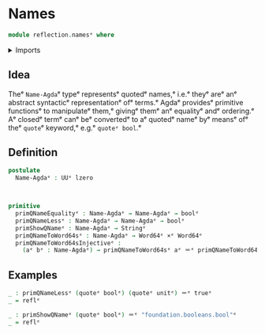 # Names

```agda
module reflection.namesᵉ where
```

<details><summary>Imports</summary>

```agda
open import foundation.booleansᵉ
open import foundation.cartesian-product-typesᵉ
open import foundation.identity-typesᵉ
open import foundation.unit-typeᵉ
open import foundation.universe-levelsᵉ

open import primitives.machine-integersᵉ
open import primitives.stringsᵉ
```

</details>

## Idea

Theᵉ `Name-Agda`ᵉ typeᵉ representsᵉ quotedᵉ names,ᵉ i.e.ᵉ theyᵉ areᵉ anᵉ abstract
syntacticᵉ representationᵉ ofᵉ terms.ᵉ Agdaᵉ providesᵉ primitive functionsᵉ to
manipulateᵉ them,ᵉ givingᵉ themᵉ anᵉ equalityᵉ andᵉ ordering.ᵉ Aᵉ closedᵉ termᵉ canᵉ beᵉ
convertedᵉ to aᵉ quotedᵉ nameᵉ byᵉ meansᵉ ofᵉ theᵉ `quote`ᵉ keyword,ᵉ e.g.ᵉ `quoteᵉ bool`.ᵉ

## Definition

```agda
postulate
  Name-Agdaᵉ : UUᵉ lzero



primitive
  primQNameEqualityᵉ : Name-Agdaᵉ → Name-Agdaᵉ → boolᵉ
  primQNameLessᵉ : Name-Agdaᵉ → Name-Agdaᵉ → boolᵉ
  primShowQNameᵉ : Name-Agdaᵉ → Stringᵉ
  primQNameToWord64sᵉ : Name-Agdaᵉ → Word64ᵉ ×ᵉ Word64ᵉ
  primQNameToWord64sInjectiveᵉ :
    (aᵉ bᵉ : Name-Agdaᵉ) → primQNameToWord64sᵉ aᵉ ＝ᵉ primQNameToWord64sᵉ bᵉ → aᵉ ＝ᵉ bᵉ
```

## Examples

```agda
_ : primQNameLessᵉ (quoteᵉ boolᵉ) (quoteᵉ unitᵉ) ＝ᵉ trueᵉ
_ = reflᵉ

_ : primShowQNameᵉ (quoteᵉ boolᵉ) ＝ᵉ "foundation.booleans.bool"ᵉ
_ = reflᵉ
```